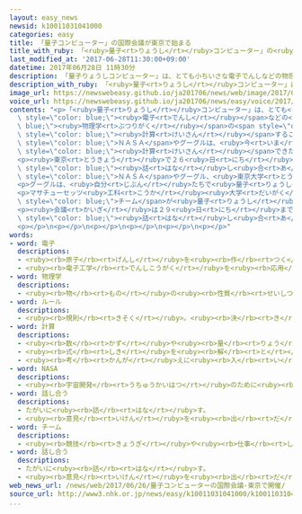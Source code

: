 ```yaml
---
layout: easy_news
newsid: k10011031041000
categories: easy
title: 「量子コンピューター」の国際会議が東京で始まる
title_with_ruby: 「<ruby>量子<rt>りょうし</rt></ruby>コンピューター」の<ruby>国際<rt>こくさい</rt></ruby><ruby>会議<rt>かいぎ</rt></ruby>が<ruby>東京<rt>とうきょう</rt></ruby>で<ruby>始<rt>はじ</rt></ruby>まる
last_modified_at: '2017-06-28T11:30:00+09:00'
datetime: 2017年06月28日 11時30分
description: 「量子りょうしコンピューター」は、とても小ちいさな電子でんしなどの物理学ぶつりがくのルールを使つかって、とても速はやく計算けいさんすることができます。
description_with_ruby: 「<ruby>量子<rt>りょうし</rt></ruby>コンピューター」は、とても<ruby>小<rt>ちい</rt></ruby>さな<ruby>電子<rt>でんし</rt></ruby>などの<ruby>物理学<rt>ぶつりがく</rt></ruby>のルールを<ruby>使<rt>つか</rt></ruby>って、とても<ruby>速<rt>はや</rt></ruby>く<ruby>計算<rt>けいさん</rt></ruby>することができます。
image_url: https://newswebeasy.github.io/ja201706/news/web/image/2017/06/28/k10011031041000.jpg
voice_url: https://newswebeasy.github.io/ja201706/news/easy/voice/2017/06/28/k10011031041000.mp3
contents: "<p>「<ruby>量子<rt>りょうし</rt></ruby>コンピューター」は、とても<ruby>小<rt>ちい</rt></ruby>さな<span\
  \ style=\"color: blue;\"><ruby>電子<rt>でんし</rt></ruby></span>などの<span style=\"color:\
  \ blue;\"><ruby>物理学<rt>ぶつりがく</rt></ruby></span>の<span style=\"color: blue;\">ルール</span>を<ruby>使<rt>つか</rt></ruby>って、とても<ruby>速<rt>はや</rt></ruby>く<span\
  \ style=\"color: blue;\"><ruby>計算<rt>けいさん</rt></ruby></span>することができます。６<ruby>年<rt>ねん</rt></ruby><ruby>前<rt>まえ</rt></ruby>にカナダの<ruby>会社<rt>かいしゃ</rt></ruby>が、<ruby>世界<rt>せかい</rt></ruby>で<ruby>初<rt>はじ</rt></ruby>めて<ruby>量子<rt>りょうし</rt></ruby>コンピューターを<ruby>作<rt>つく</rt></ruby>って<ruby>売<rt>う</rt></ruby>りました。この<ruby>量子<rt>りょうし</rt></ruby>コンピューターを<ruby>買<rt>か</rt></ruby>った<span\
  \ style=\"color: blue;\">ＮＡＳＡ</span>やグーグルは、<ruby>今<rt>いま</rt></ruby>までのコンピューターの１<ruby>億<rt>おく</rt></ruby><ruby>倍<rt>ばい</rt></ruby>の<ruby>速<rt>はや</rt></ruby>さで<span\
  \ style=\"color: blue;\"><ruby>計算<rt>けいさん</rt></ruby></span>できたと<ruby>言<rt>い</rt></ruby>っています。</p>\n\
  <p><ruby>東京<rt>とうきょう</rt></ruby>で２６<ruby>日<rt>にち</rt></ruby>から、<ruby>量子<rt>りょうし</rt></ruby>コンピューターの<ruby>研究<rt>けんきゅう</rt></ruby>について<span\
  \ style=\"color: blue;\"><ruby>話<rt>はな</rt></ruby>し<ruby>合<rt>あ</rt></ruby>う</span><ruby>国際<rt>こくさい</rt></ruby><ruby>会議<rt>かいぎ</rt></ruby>が<ruby>始<rt>はじ</rt></ruby>まりました。<ruby>会議<rt>かいぎ</rt></ruby>には、<span\
  \ style=\"color: blue;\">ＮＡＳＡ</span>やグーグル、<ruby>東京大学<rt>とうきょうだいがく</rt></ruby>などから２００<ruby>人<rt>にん</rt></ruby>が<ruby>集<rt>あつ</rt></ruby>まりました。</p>\n\
  <p>グーグルは、<ruby>自分<rt>じぶん</rt></ruby>たちで<ruby>量子<rt>りょうし</rt></ruby>コンピューターを<ruby>作<rt>つく</rt></ruby>って、<ruby>人<rt>ひと</rt></ruby>のように<ruby>自分<rt>じぶん</rt></ruby>で<ruby>考<rt>かんが</rt></ruby>える「<ruby>人工知能<rt>じんこうちのう</rt></ruby>」に<ruby>利用<rt>りよう</rt></ruby>しようと<ruby>考<rt>かんが</rt></ruby>えていると<ruby>言<rt>い</rt></ruby>いました。</p>\n\
  <p>マサチューセッツ<ruby>工科<rt>こうか</rt></ruby><ruby>大学<rt>だいがく</rt></ruby>で<ruby>研究<rt>けんきゅう</rt></ruby>している<ruby>人<rt>ひと</rt></ruby>は、アメリカでは<ruby>国<rt>くに</rt></ruby>の<span\
  \ style=\"color: blue;\">チーム</span>が<ruby>量子<rt>りょうし</rt></ruby>コンピューターを<ruby>作<rt>つく</rt></ruby>るための<ruby>研究<rt>けんきゅう</rt></ruby>をしていると<ruby>言<rt>い</rt></ruby>いました。</p>\n\
  <p><ruby>会議<rt>かいぎ</rt></ruby>は２９<ruby>日<rt>にち</rt></ruby>までで、<ruby>量子<rt>りょうし</rt></ruby>コンピューターを<ruby>何<rt>なに</rt></ruby>に<ruby>利用<rt>りよう</rt></ruby>できるかなどを<span\
  \ style=\"color: blue;\"><ruby>話<rt>はな</rt></ruby>し<ruby>合<rt>あ</rt></ruby>い</span>ます。</p>\n\
  <p></p>\n<p></p>\n<p></p>\n<p></p>\n<p></p>\n<p></p>"
words:
- word: 電子
  descriptions:
  - <ruby><rb>原子</rb><rt>げんし</rt></ruby>を<ruby><rb>作</rb><rt>つく</rt></ruby>っている、マイナスの<ruby><rb>電気</rb><rt>でんき</rt></ruby>を<ruby><rb>持</rb><rt>も</rt></ruby>った<ruby><rb>小</rb><rt>ちい</rt></ruby>さいつぶ。エレクトロン。
  - <ruby><rb>電子工学</rb><rt>でんしこうがく</rt></ruby>を<ruby><rb>応用</rb><rt>おうよう</rt></ruby>していること。
- word: 物理学
  descriptions:
  - <ruby><rb>物</rb><rt>もの</rt></ruby>の<ruby><rb>性質</rb><rt>せいしつ</rt></ruby>や<ruby><rb>運動</rb><rt>うんどう</rt></ruby>、<ruby><rb>熱</rb><rt>ねつ</rt></ruby>・<ruby><rb>光</rb><rt>ひかり</rt></ruby>・<ruby><rb>電気</rb><rt>でんき</rt></ruby>・<ruby><rb>音</rb><rt>おと</rt></ruby>のはたらきなどについて<ruby><rb>研究</rb><rt>けんきゅう</rt></ruby>する<ruby><rb>学問</rb><rt>がくもん</rt></ruby>。
- word: ルール
  descriptions:
  - <ruby><rb>規則</rb><rt>きそく</rt></ruby>。<ruby><rb>決</rb><rt>き</rt></ruby>まり。
- word: 計算
  descriptions:
  - <ruby><rb>数</rb><rt>かず</rt></ruby>や<ruby><rb>量</rb><rt>りょう</rt></ruby>を<ruby><rb>数</rb><rt>かぞ</rt></ruby>えること。
  - <ruby><rb>式</rb><rt>しき</rt></ruby>を<ruby><rb>解</rb><rt>と</rt></ruby>いて、<ruby><rb>答</rb><rt>こた</rt></ruby>えを<ruby><rb>出</rb><rt>だ</rt></ruby>すこと。
  - <ruby><rb>考</rb><rt>かんが</rt></ruby>えに<ruby><rb>入</rb><rt>い</rt></ruby>れておくこと。
- word: NASA
  descriptions:
  - <ruby><rb>宇宙開発</rb><rt>うちゅうかいはつ</rt></ruby>のために<ruby><rb>作</rb><rt>つく</rt></ruby>られた、アメリカ<ruby><rb>政府</rb><rt>せいふ</rt></ruby>の<ruby><rb>機関</rb><rt>きかん</rt></ruby>。スペースシャトルの<ruby><rb>開発</rb><rt>かいはつ</rt></ruby>などをする。
- word: 話し合う
  descriptions:
  - たがいに<ruby><rb>話</rb><rt>はな</rt></ruby>す。
  - <ruby><rb>意見</rb><rt>いけん</rt></ruby>を<ruby><rb>出</rb><rt>だ</rt></ruby>し<ruby><rb>合</rb><rt>あ</rt></ruby>う。
- word: チーム
  descriptions:
  - <ruby><rb>競技</rb><rt>きょうぎ</rt></ruby>や<ruby><rb>仕事</rb><rt>しごと</rt></ruby>をするときの、<ruby><rb>組</rb><rt>くみ</rt></ruby>や<ruby><rb>団体</rb><rt>だんたい</rt></ruby>。
- word: 話し合う
  descriptions:
  - たがいに<ruby><rb>話</rb><rt>はな</rt></ruby>す。
  - <ruby><rb>意見</rb><rt>いけん</rt></ruby>を<ruby><rb>出</rb><rt>だ</rt></ruby>し<ruby><rb>合</rb><rt>あ</rt></ruby>う。
web_news_url: /news/web/2017/06/26/量子コンピューターの国際会議-東京で開催/
source_url: http://www3.nhk.or.jp/news/easy/k10011031041000/k10011031041000.html
...
```

